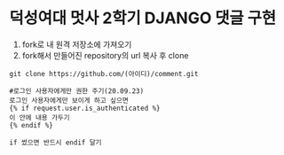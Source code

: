 # 덕성여대 멋사 2학기 DJANGO 댓글 구현

1. fork로 내 원격 저장소에 가져오기
2. fork해서 만들어진 repository의 url 복사 후 clone
```git
git clone https://github.com/(아이디)/comment.git

#로그인 사용자에게만 권한 주기(20.09.23)
로그인 사용자에게만 보이게 하고 싶으면
{% if request.user.is_authenticated %}
이 안에 내용 가두기
{% endif %}

if 썼으면 반드시 endif 달기